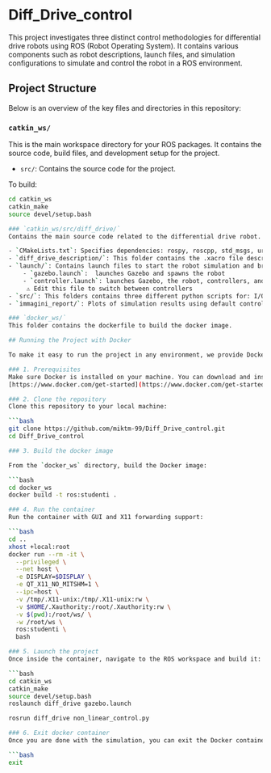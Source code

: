 # Diff_Drive_control
This project investigates three distinct control methodologies for differential drive robots using ROS (Robot Operating System). It contains various components such as robot descriptions, launch files, and simulation configurations to simulate and control the robot in a ROS environment.


## Project Structure

Below is an overview of the key files and directories in this repository:

### `catkin_ws/`
This is the main workspace directory for your ROS packages. It contains the source code, build files, and development setup for the project.

- `src/`: Contains the source code for the project.

To build:

```bash
cd catkin_ws
catkin_make
source devel/setup.bash

### `catkin_ws/src/diff_drive/`
Contains the main source code related to the differential drive robot.

- `CMakeLists.txt`: Specifies dependencies: rospy, roscpp, std_msgs, urdf
- `diff_drive_description/`: This folder contains the .xacro file describing the robot, including the gazebo plugin for the  simulation.
- `launch/`: Contains launch files to start the robot simulation and bring up the robot’s components.
    - `gazebo.launch`:  launches Gazebo and spawns the robot
    - `controller.launch`: launches Gazebo, the robot, controllers, and loads controller parameters
	 ⚠️ Edit this file to switch between controllers
- `src/`: This folders contains three different python scripts for: I/O Linearization, Non Linear Control, Polar Posture Regulation
- `immagini_report/`: Plots of simulation results using default controller parameters

### `docker_ws/`
This folder contains the dockerfile to build the docker image.

## Running the Project with Docker

To make it easy to run the project in any environment, we provide Docker support. Follow these steps to get started:

### 1. Prerequisites
Make sure Docker is installed on your machine. You can download and install Docker from the official website:  
[https://www.docker.com/get-started](https://www.docker.com/get-started).

### 2. Clone the repository
Clone this repository to your local machine:

```bash
git clone https://github.com/miktm-99/Diff_Drive_control.git
cd Diff_Drive_control

### 3. Build the docker image

From the `docker_ws` directory, build the Docker image:

```bash
cd docker_ws
docker build -t ros:studenti .

### 4. Run the container
Run the container with GUI and X11 forwarding support:

```bash
cd ..
xhost +local:root
docker run --rm -it \
  --privileged \
  --net host \
  -e DISPLAY=$DISPLAY \
  -e QT_X11_NO_MITSHM=1 \
  --ipc=host \
  -v /tmp/.X11-unix:/tmp/.X11-unix:rw \
  -v $HOME/.Xauthority:/root/.Xauthority:rw \
  -v $(pwd):/root/ws/ \
  -w /root/ws \
  ros:studenti \
  bash

### 5. Launch the project
Once inside the container, navigate to the ROS workspace and build it:

```bash
cd catkin_ws
catkin_make
source devel/setup.bash
roslaunch diff_drive gazebo.launch

rosrun diff_drive non_linear_control.py

### 6. Exit docker container 
Once you are done with the simulation, you can exit the Docker container by typing:

```bash
exit



